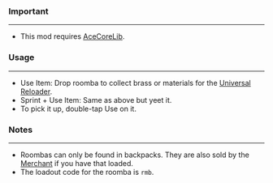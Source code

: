 ### Important
---
- This mod requires [AceCoreLib](https://gitlab.com/accensi/hd-addons/acecorelib).

### Usage
---
- Use Item: Drop roomba to collect brass or materials for the [Universal Reloader](https://gitlab.com/accensi/hd-addons/universal-reloader).
- Sprint + Use Item: Same as above but yeet it.
- To pick it up, double-tap Use on it.

### Notes
---
- Roombas can only be found in backpacks. They are also sold by the [Merchant](https://gitlab.com/accensi/hd-addons/merchant) if you have that loaded.
- The loadout code for the roomba is `rmb`.